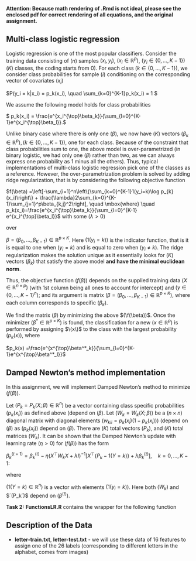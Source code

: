 **Attention: Because math rendering of .Rmd is not ideal, please see the enclosed pdf for correct rendering of all equations, and the original assignment.**

## Multi-class logistic regression

Logistic regression is one of the most popular classifiers. Consider the
training data consisting of $`(n)`$ samples $`(x_i, y_i)`$,
$`(x_i\in \mathbb{R}^p)`$, $`(y_i\in \{0, \dots, K-1\}) (K)`$ classes,
the coding starts from 0). For each class $`(k\in\{0, \dots, K-1\})`$, we
consider class probabilities for sample $`(i)`$ conditioning on the
corresponding vector of covariates $`(x_i)`$ 

$`P(y_i = k|x_i) = p_k(x_i), \quad \sum_{k=0}^{K-1}p_k(x_i) = 1 `$

We assume the following model holds for class probabilities 

$` p_k(x_i) = \frac{e^{x_i^{\top}\beta_k}}{\sum_{l=0}^{K-1}e^{x_i^{\top}\beta_l}}.`$ 

Unlike binary case where there is only one $`(\beta)`$, we now have
$`(K)`$ vectors $`(\beta_k \in \mathbb{R}^p), (k\in \{0,\dots, K-1\})`$,
one for each class. Because of the constraint that class probabilities
sum to one, the above model is over-parametrized (in binary logistic, we
had only one $`(\beta)`$ rather than two, as we can always express one
probability as 1 minus all the others). Thus, typical implementations of
multi-class logistic regression pick one of the classes as a reference.
However, the over-parametrization problem is solved by adding ridge
regularization, that is by considering the following objective function

$`f(\beta) =\left[-\sum_{i=1}^n\left\{\sum_{k=0}^{K-1}1(y_i=k)\log p_{k}(x_i)\right\} + \frac{\lambda}2\sum_{k=0}^{K-1}\sum_{j=1}^p\beta_{k,j}^2\right], \quad \mbox{where} \quad p_k(x_i)=\frac{e^{x_i^{\top}\beta_k}}{\sum_{l=0}^{K-1} e^{x_i^{\top}\beta_l}}`$ with some $`(\lambda >0)`$

over

$`\beta = (\beta_0, \dots, \beta_{K-1})\in \mathbb{R}^{p \times K}`$.
Here $`(1(y_i=k))`$ is the indicator function, that is it is equal to one
when $`(y_i=k)`$ and is equal to zero when $`(y_i \neq k)`$. The ridge
regularization makes the solution unique as it essentially looks for
$`(K)`$ vectors $`(\beta_k)`$ that satisfy the above model **and have the
minimal euclidean norm**.

Thus, the objective function $`(f(\beta))`$ depends on the supplied
training data $`(X\in \mathbb{R}^{n\times p})`$ (with 1st column being all
ones to account for intercept) and $`(y \in \{0, \dots, K-1\}^n)`$; and
its argument is matrix
$`(\beta = (\beta_0, \dots, \beta_{K-1})\in \mathbb{R}^{p \times K})`$,
where each column corresponds to specific $`(\beta_k)`$.

We find the matrix $`(\beta)`$ by minimizing the above $`(\f(\beta))`$. Once
the minimizer $`(\beta^* \in \mathbb{R}^{p \times K})`$ is found, the
classification for a new $`(x\in \mathbb{R}^{p})`$ is performed by
assigning $\(x\)$ to the class with the largest probability $`(p_k(x))`$,
where

$`p_k(x) =\frac{e^{x^{\top}\beta^*_k}}{\sum_{l=0}^{K-1}e^{x^{\top}\beta^*_l}}`$

## Damped Newton’s method implementation

In this assignment, we will implement Damped Newton’s method to minimize
$`(f(\beta))`$.

Let $`(P_k = P_k(X; \beta) \in \mathbb{R}^n)`$ be a vector containing
class specific probabilities $`(p_k(x_i))`$ as defined above (depend on
$`(\beta)`$. Let $`(W_k = W_k(X; \beta))`$ be a $`(n \times n)`$ diagonal
matrix with diagonal elements $`(w_{kii}=p_k(x_i)(1-p_{k}(x_i)))`$ (depend
on $`(\beta)`$ as $`(p_k(x_i))`$ depend on $`(\beta)`$. There are $`(K)`$ total
vectors $`(P_k)`$, and $`(K)`$ total matrices $`(W_k)`$. It can be shown that
the Damped Newton’s update with learning rate $`(\eta >0)`$ for
$`(f(\beta))`$ has the form 

$`\beta_k^{(t+1)} = \beta_k^{(t)} - \eta (X^{\top}W_kX + \lambda I)^{-1}\left[X^{\top}\left\{P_k - 1(Y = k) \right\} + \lambda \beta_k^{(t)}\right],\quad k=0,\dots, K-1:`$

where 

$`(1(Y = k)\in \mathbb{R}^n)`$ is a vector with elements $`(1(y_i=k))`$. Here both $`(W_k)`$ and $`(P_k`)$ depend on $`(\beta^{(t)})`$.

**Task 2:** **FunctionsLR.R** contains the wrapper for the following
function

## Description of the Data

  - **letter-train.txt**, **letter-test.txt** - we will use these data
    of 16 features to assign one of the 26 labels (corresponding to
    different letters in the alphabet, comes from images)

